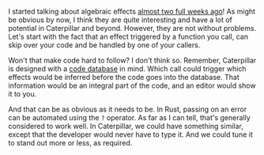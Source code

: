 I started talking about algebraic effects
[almost two full weeks ago](/daily/2024-12-06)! As might be obvious by now, I
think they are quite interesting and have a lot of potential in Caterpillar and
beyond. However, they are not without problems. Let's start with the fact that
an effect triggered by a function you call, can skip over your code and be
handled by one of your callers.

Won't that make code hard to follow? I don't think so. Remember, Caterpillar is
designed with a [code database](/daily/2024-07-29) in mind. Which call could
trigger which effects would be inferred before the code goes into the database.
That information would be an integral part of the code, and an editor would show
it to you.

And that can be as obvious as it needs to be. In Rust, passing on an error can
be automated using the `?` operator. As far as I can tell, that's generally
considered to work well. In Caterpillar, we could have something similar, except
that the developer would never have to type it. And we could tune it to stand
out more or less, as required.

